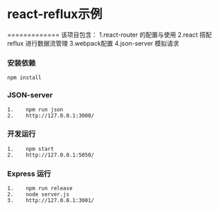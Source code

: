 # react-reflux示例
=============
  该项目包含：
    1.react-router 的配置与使用
    2.react 搭配 reflux 进行数据流管理
    3.webpack配置
    4.json-server 模拟请求

### 安装依赖
    npm install

### JSON-server
    1.    npm run json
    2.    http://127.0.0.1:3000/

### 开发运行
    1.    npm start
    2.    http://127.0.0.1:5050/

### Express 运行
    1.    npm run release
    2.    node server.js
    3.    http://127.0.0.1:3001/
